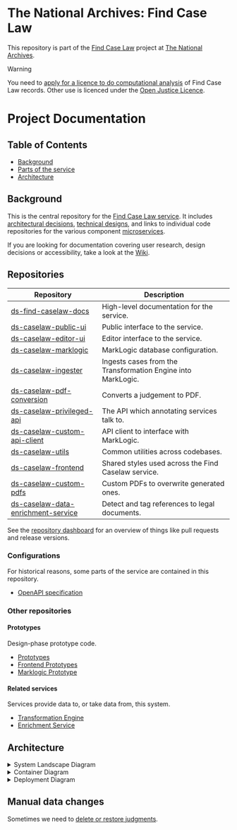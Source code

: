 # The National Archives: Find Case Law

This repository is part of the [Find Case Law](https://caselaw.nationalarchives.gov.uk/) project at [The National Archives](https://www.nationalarchives.gov.uk/).

> [!WARNING]
> You need to [apply for a licence to do computational analysis](https://caselaw.nationalarchives.gov.uk/computational-licence-form) of Find Case Law records. Other use is licenced under the [Open Justice Licence](https://caselaw.nationalarchives.gov.uk/about-this-service#section-licences).

# Project Documentation

## Table of Contents

- [Background](#background)
- [Parts of the service](#parts-of-the-service)
- [Architecture](#architecture)

## Background

This is the central repository for the [Find Case Law service](https://caselaw.nationalarchives.gov.uk/). It includes [architectural decisions](https://github.com/nationalarchives/ds-find-caselaw-docs/tree/main/doc/adr), [technical designs](https://github.com/nationalarchives/ds-find-caselaw-docs/tree/main/doc/arch), and links to individual code repositories for the various component [microservices](doc/adr/0002-use-a-microservice-architecture.md).

If you are looking for documentation covering user research, design decisions or accessibility, take a look at the [Wiki](https://github.com/nationalarchives/ds-find-caselaw-docs/wiki).

## Repositories

<!-- Begin list of repositories -->
<!-- This section is automatically generated from scripts/build_repo_lists. You shouldn't edit it manually. -->

| Repository                                                                                                   | Description                                                  |
| ------------------------------------------------------------------------------------------------------------ | ------------------------------------------------------------ |
| [ds-find-caselaw-docs](https://github.com/nationalarchives/ds-find-caselaw-docs)                             | High-level documentation for the service.                    |
| [ds-caselaw-public-ui](https://github.com/nationalarchives/ds-caselaw-public-ui)                             | Public interface to the service.                             |
| [ds-caselaw-editor-ui](https://github.com/nationalarchives/ds-caselaw-editor-ui)                             | Editor interface to the service.                             |
| [ds-caselaw-marklogic](https://github.com/nationalarchives/ds-caselaw-marklogic)                             | MarkLogic database configuration.                            |
| [ds-caselaw-ingester](https://github.com/nationalarchives/ds-caselaw-ingester)                               | Ingests cases from the Transformation Engine into MarkLogic. |
| [ds-caselaw-pdf-conversion](https://github.com/nationalarchives/ds-caselaw-pdf-conversion)                   | Converts a judgement to PDF.                                 |
| [ds-caselaw-privileged-api](https://github.com/nationalarchives/ds-caselaw-privileged-api)                   | The API which annotating services talk to.                   |
| [ds-caselaw-custom-api-client](https://github.com/nationalarchives/ds-caselaw-custom-api-client)             | API client to interface with MarkLogic.                      |
| [ds-caselaw-utils](https://github.com/nationalarchives/ds-caselaw-utils)                                     | Common utilities across codebases.                           |
| [ds-caselaw-frontend](https://github.com/nationalarchives/ds-caselaw-frontend)                               | Shared styles used across the Find Caselaw service.          |
| [ds-caselaw-custom-pdfs](https://github.com/nationalarchives/ds-caselaw-custom-pdfs)                         | Custom PDFs to overwrite generated ones.                     |
| [ds-caselaw-data-enrichment-service](https://github.com/nationalarchives/ds-caselaw-data-enrichment-service) | Detect and tag references to legal documents.                |

<!-- End list of repositories -->

See the [repository dashboard](/repo-dashboard.md) for an overview of things like pull requests and release versions.

### Configurations

For historical reasons, some parts of the service are contained in this repository.

- [OpenAPI specification](https://github.com/nationalarchives/ds-find-caselaw-docs/tree/main/doc/openapi)

### Other repositories

#### Prototypes

Design-phase prototype code.

- [Prototypes](https://github.com/nationalarchives/ds-caselaw-prototypes)
- [Frontend Prototypes](https://github.com/nationalarchives/ds-caselaw-frontend)
- [Marklogic Prototype](https://github.com/mangiafico/tna-judgments-website)

#### Related services

Services provide data to, or take data from, this system.

- [Transformation Engine](https://github.com/nationalarchives/da-transform-dev-documentation/blob/develop/editorial-system-integration/README.md)
- [Enrichment Service](https://github.com/nationalarchives/ds-caselaw-data-enrichment-service)

## Architecture

<details>
  <summary>System Landscape Diagram</summary>

![System Landscape Diagram](doc/arch/images/System%20Landscape.png)

</details>

<details>
  <summary>Container Diagram</summary>

![Container Diagram](doc/arch/images/Container%20Diagram.png)

</details>

<details>
  <summary>Deployment Diagram</summary>

![Deployment Diagram](doc/arch/images/Deployment%20Diagram.png)

</details>

## Manual data changes

Sometimes we need to [delete or restore judgments](doc/changing-judgments/changing-judgments.md).

